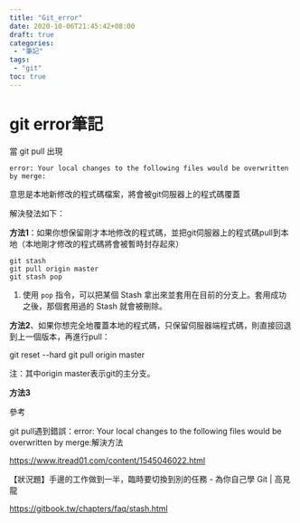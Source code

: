 ```yaml
---
title: "Git_error"
date: 2020-10-06T21:45:42+08:00
draft: true
categories:
 - "筆記"
tags:
 - "git"
toc: true
---
```

# git error筆記
<!--more-->

當 git pull  出現

```
error: Your local changes to the following files would be overwritten by merge:
```

意思是本地新修改的程式碼檔案，將會被git伺服器上的程式碼覆蓋

解決發法如下：

**方法1**：如果你想保留剛才本地修改的程式碼，並把git伺服器上的程式碼pull到本地（本地剛才修改的程式碼將會被暫時封存起來）

```
git stash 
git pull origin master
git stash pop
```

1. 使用 `pop` 指令，可以把某個 Stash 拿出來並套用在目前的分支上。套用成功之後，那個套用過的 Stash 就會被刪除。

**方法2**、如果你想完全地覆蓋本地的程式碼，只保留伺服器端程式碼，則直接回退到上一個版本，再進行pull：

git reset --hard
git pull origin master

注：其中origin master表示git的主分支。

**方法3** 




參考

git pull遇到錯誤：error: Your local changes to the following files would be overwritten by merge:解決方法

https://www.itread01.com/content/1545046022.html

【狀況題】手邊的工作做到一半，臨時要切換到別的任務 - 為你自己學 Git | 高見龍

https://gitbook.tw/chapters/faq/stash.html